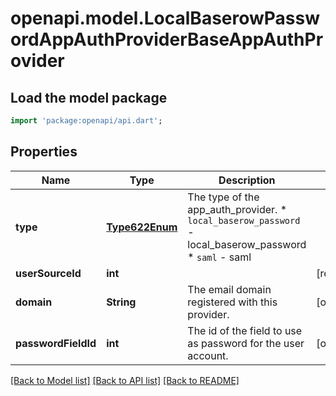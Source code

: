 # openapi.model.LocalBaserowPasswordAppAuthProviderBaseAppAuthProvider

## Load the model package
```dart
import 'package:openapi/api.dart';
```

## Properties
Name | Type | Description | Notes
------------ | ------------- | ------------- | -------------
**type** | [**Type622Enum**](Type622Enum.md) | The type of the app_auth_provider.  * `local_baserow_password` - local_baserow_password * `saml` - saml | 
**userSourceId** | **int** |  | [readonly] 
**domain** | **String** | The email domain registered with this provider. | [optional] 
**passwordFieldId** | **int** | The id of the field to use as password for the user account. | [optional] 

[[Back to Model list]](../README.md#documentation-for-models) [[Back to API list]](../README.md#documentation-for-api-endpoints) [[Back to README]](../README.md)


